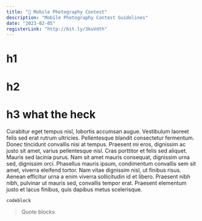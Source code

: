 ```yaml
---
title: "🤳 Mobile Photography Contest"
description: "Mobile Photography Contest Guidelines"
date: "2023-02-05"
registerLink: "http://bit.ly/3kuVdth"
---
```


# h1

# h2

# h3 what the heck

Curabitur eget tempus nisl, lobortis accumsan augue. Vestibulum laoreet felis sed erat rutrum ultricies. Pellentesque blandit consectetur fermentum. Donec tincidunt convallis nisi at tempus. Praesent mi eros, dignissim ac justo sit amet, varius pellentesque nisl. Cras porttitor et felis sed aliquet. Mauris sed lacinia purus. Nam sit amet mauris consequat, dignissim urna sed, dignissim orci. Phasellus mauris ipsum, condimentum convallis sem sit amet, viverra eleifend tortor. Nam vitae dignissim nisl, ut finibus risus. Aenean efficitur urna a enim viverra sollicitudin id et libero. Praesent nibh nibh, pulvinar ut mauris sed, convallis tempor erat. Praesent elementum justo et lacus finibus, quis dapibus metus scelerisque.

```cs
codeblock
```

> Quote blocks

<!-- let guideslinesData = [
  "Photo Race",
  "Mobile Photography",
  "T-Shirt Design",
  "Photo Manipulation",
  "Mini Film",
]; -->
